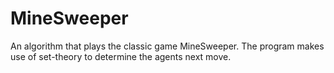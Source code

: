 # MineSweeper
An algorithm that plays the classic game MineSweeper. The program makes use of set-theory to determine the agents next move. 
